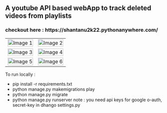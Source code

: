 <h2>A youtube API based webApp to track deleted videos from playlists</h2>

<h3>checkout here : https://shantanu2k22.pythonanywhere.com/</h3>

<table style="width:100%; border-collapse: collapse; border: none;">
  <tr>
    <td style="width:50%;"><img src="https://github.com/Shantanu2k19/meTube/assets/47878607/e83a2fb5-0c7b-4328-b19e-03b79ea0446a" alt="Image 1" style="width:100%;height:auto;"/></td>
    <td style="width:50%;"><img src="https://github.com/Shantanu2k19/meTube/assets/47878607/6d9daf8b-7996-4352-b43b-a3156be5ee9f" alt="Image 2" style="width:100%;height:auto;"/></td>

  </tr>
  <tr>
    <td style="width:50%;"><img src="https://github.com/Shantanu2k19/meTube/assets/47878607/5eb68268-4e0c-4d5d-8409-1774f08fa5a0" alt="Image 3" style="width:100%;height:auto;"/></td>
    <td style="width:50%;"><img src="https://github.com/Shantanu2k19/meTube/assets/47878607/b8231f8c-759c-4652-8c8c-c578af32114b" alt="Image 4" style="width:100%;height:auto;"/></td>
  </tr>
  <tr>
    <td style="width:50%;"><img src="https://github.com/Shantanu2k19/meTube/assets/47878607/06444869-2666-4334-884a-d1eda7cca8f6" alt="Image 5" style="width:100%;height:auto;"/></td>
    <td style="width:50%;"><img src="https://github.com/Shantanu2k19/meTube/assets/47878607/6b8d27ff-2c45-4101-b72c-8953b8c59fc2" alt="Image 6" style="width:100%;height:auto;"/></td>
  </tr>
</table>

To run locally : 
- pip install -r requirements.txt
- python manage.py makemigrations play
- python manage.py migrate
- python manage.py runserver 
note : you need api keys for google o-auth, secret-key in dhango settings.py

